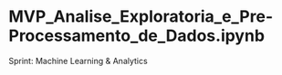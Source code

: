 # MVP_Analise_Exploratoria_e_Pre-Processamento_de_Dados.ipynb
Sprint: Machine Learning &amp; Analytics
